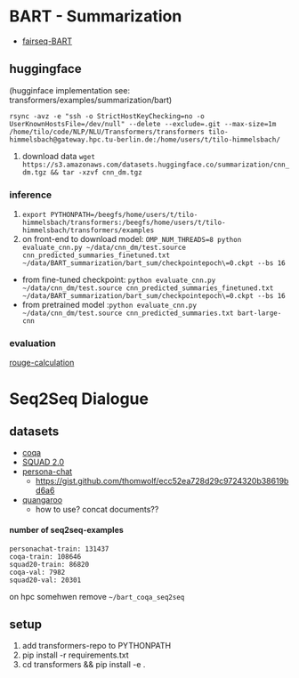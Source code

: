
# BART - Summarization
* [fairseq-BART](https://github.com/pytorch/fairseq/tree/master/examples/bart)

## huggingface 
(hugginface implementation see: transformers/examples/summarization/bart)

`rsync -avz -e "ssh -o StrictHostKeyChecking=no -o UserKnownHostsFile=/dev/null" --delete --exclude=.git --max-size=1m /home/tilo/code/NLP/NLU/Transformers/transformers tilo-himmelsbach@gateway.hpc.tu-berlin.de:/home/users/t/tilo-himmelsbach/`

1. download data `wget https://s3.amazonaws.com/datasets.huggingface.co/summarization/cnn_dm.tgz && tar -xzvf cnn_dm.tgz`
    
### inference

1. `export PYTHONPATH=/beegfs/home/users/t/tilo-himmelsbach/transformers:/beegfs/home/users/t/tilo-himmelsbach/transformers/examples`
2. on front-end to download model: `OMP_NUM_THREADS=8 python evaluate_cnn.py ~/data/cnn_dm/test.source cnn_predicted_summaries_finetuned.txt ~/data/BART_summarization/bart_sum/checkpointepoch\=0.ckpt --bs 16`
* from fine-tuned checkpoint: `python evaluate_cnn.py ~/data/cnn_dm/test.source cnn_predicted_summaries_finetuned.txt ~/data/BART_summarization/bart_sum/checkpointepoch\=0.ckpt --bs 16`
* from pretrained model :`python evaluate_cnn.py ~/data/cnn_dm/test.source cnn_predicted_summaries.txt bart-large-cnn`

### evaluation
[rouge-calculation](https://github.com/pltrdy/rouge)

# Seq2Seq Dialogue
## datasets
* [coqa](https://stanfordnlp.github.io/coqa/)
* [SQUAD 2.0](https://rajpurkar.github.io/SQuAD-explorer/)
* [persona-chat](https://github.com/DeepPavlov/convai)
    + https://gist.github.com/thomwolf/ecc52ea728d29c9724320b38619bd6a6
* [quangaroo](http://qangaroo.cs.ucl.ac.uk/)
    + how to use? concat documents??
    
#### number of seq2seq-examples    
```
personachat-train: 131437
coqa-train: 108646
squad20-train: 86820
coqa-val: 7982
squad20-val: 20301
```
    
on hpc somehwen remove `~/bart_coqa_seq2seq`

## setup
1. add transformers-repo to PYTHONPATH
2. pip install -r requirements.txt
3. cd transformers && pip install -e .
